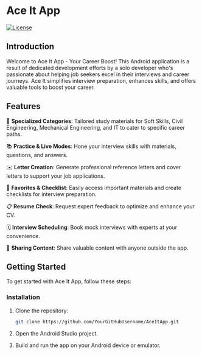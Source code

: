 # Ace It App

[![License](https://img.shields.io/badge/license-MIT-blue.svg)](https://github.com/YourGitHubUsername/AceItApp/blob/main/LICENSE)

## Introduction

Welcome to Ace It App - Your Career Boost! This Android application is a result of dedicated development efforts by a solo developer who's passionate about helping job seekers excel in their interviews and career journeys. Ace It simplifies interview preparation, enhances skills, and offers valuable tools to boost your career.

## Features

🎯 **Specialized Categories**: Tailored study materials for Soft Skills, Civil Engineering, Mechanical Engineering, and IT to cater to specific career paths.

📚 **Practice & Live Modes**: Hone your interview skills with materials, questions, and answers.

✉️ **Letter Creation**: Generate professional reference letters and cover letters to support your job applications.

📌 **Favorites & Checklist**: Easily access important materials and create checklists for interview preparation.

📋 **Resume Check**: Request expert feedback to optimize and enhance your CV.

🗓️ **Interview Scheduling**: Book mock interviews with experts at your convenience.

🚀 **Sharing Content**: Share valuable content with anyone outside the app.

## Getting Started

To get started with Ace It App, follow these steps:

### Installation

1. Clone the repository:

   ```sh
   git clone https://github.com/YourGitHubUsername/AceItApp.git
2. Open the Android Studio project.
3. Build and run the app on your Android device or emulator.
   
